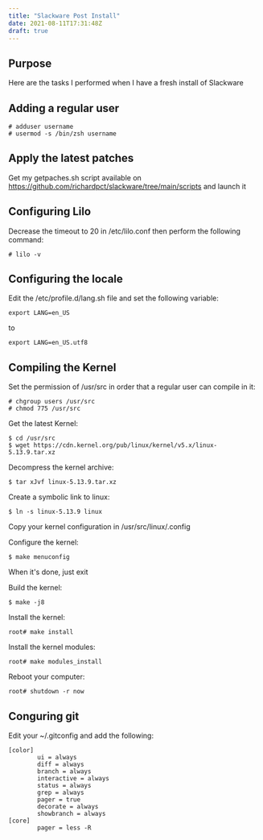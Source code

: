 ```yaml
---
title: "Slackware Post Install"
date: 2021-08-11T17:31:48Z
draft: true
---
```


## Purpose

Here are the tasks I performed when I have a fresh install of Slackware

## Adding a regular user

    # adduser username
    # usermod -s /bin/zsh username

## Apply the latest patches

Get my getpaches.sh script available on https://github.com/richardpct/slackware/tree/main/scripts
and launch it

## Configuring Lilo

Decrease the timeout to 20 in /etc/lilo.conf then perform the following
command:

    # lilo -v

## Configuring the locale

Edit the /etc/profile.d/lang.sh file and set the following variable:

    export LANG=en_US

to

    export LANG=en_US.utf8

## Compiling the Kernel

Set the permission of /usr/src in order that a regular user can compile in it:

    # chgroup users /usr/src
    # chmod 775 /usr/src

Get the latest Kernel:

    $ cd /usr/src
    $ wget https://cdn.kernel.org/pub/linux/kernel/v5.x/linux-5.13.9.tar.xz

Decompress the kernel archive:

    $ tar xJvf linux-5.13.9.tar.xz

Create a symbolic link to linux:

    $ ln -s linux-5.13.9 linux

Copy your kernel configuration in /usr/src/linux/.config

Configure the kernel:

    $ make menuconfig

When it's done, just exit

Build the kernel:

    $ make -j8

Install the kernel:

    root# make install

Install the kernel modules:

    root# make modules_install

Reboot your computer:

    root# shutdown -r now

## Conguring git

Edit your ~/.gitconfig and add the following:

```
[color]
        ui = always
        diff = always
        branch = always
        interactive = always
        status = always
        grep = always
        pager = true
        decorate = always
        showbranch = always
[core]
        pager = less -R
```

